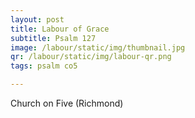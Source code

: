 ```yaml
---
layout: post
title: Labour of Grace
subtitle: Psalm 127
image: /labour/static/img/thumbnail.jpg
qr: /labour/static/img/labour-qr.png
tags: psalm co5

---
```


Church on Five (Richmond)
